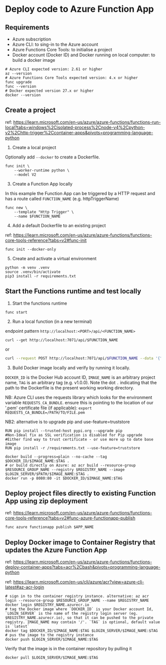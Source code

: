 # Deploy code to Azure Function App


## Requirements

* Azure subscription
* Azure CLI: to sing-in to the Azure account
* Azure Functions Core Tools: to initialise a project
* Docker account (Docker ID) and Docker running on local computer: to build a docker image

```shell
# Azure CLI expected version: 2.61 or higher
az --version
# Azure Functions Core Tools expected version: 4.x or higher
func upgrade
func --version
# Docker expected version 27.x or higher
docker --version
```

## Create a project

ref: https://learn.microsoft.com/en-us/azure/azure-functions/functions-run-local?tabs=windows%2Cisolated-process%2Cnode-v4%2Cpython-v2%2Chttp-trigger%2Ccontainer-apps&pivots=programming-language-python


1. Create a local project 

Optionally add `--docker` to create a Dockerfile.

```shell
func init \ 
    --worker-runtime python \ 
    --model V2
```

3. Create a Function App locally

In this example the Function App can be triggered by a HTTP request and has a route called `FUNCTION_NAME` (e.g. httpTriggerName)

```shell
func new \ 
    --template "Http Trigger" \ 
    --name $FUNCTION_NAME
```

4. Add a default Dockerfile to an existing project

ref: https://learn.microsoft.com/en-us/azure/azure-functions/functions-core-tools-reference?tabs=v2#func-init

```shell
func init --docker-only
```

5. Create and activate a virtual environment

```shell
python -m venv .venv
source .venv/bin/activate
pip3 install -r requirements.txt
```


## Start the Functions runtime and test locally


1. Start the functions runtime
```shell
func start
```

2. Run a local function (in a new terminal)

endpoint pattern `http://localhost:<PORT>/api/<FUNCTION_NAME>`

```shell
curl --get http://localhost:7071/api/$FUNCTION_NAME
```

or

```bash
curl --request POST http://localhost:7071/api/$FUNCTION_NAME --data '{"url":"https://www.w3.org/WAI/ER/tests/xhtml/testfiles/resources/pdf/dummy.pdf"}'
```

3. Build Docker image locally and verify by running it locally. 

`DOCKER_ID` is the Docker Hub account ID, `IMAGE_NAME` is an arbitrary project name, `TAG` is an arbitrary tag (e.g. v1.0.0). Note the dot `.` indicating that the path to the Dockerfile is the present working working directory.

NB: Azure CLI uses the requests library which looks for the environment variable `REQUESTS_CA_BUNDLE`. ensure this is pointing to the location of our '.pem' certificate file (if applicable): `export REQUESTS_CA_BUNDLE=/PATH/TO/FILE.pem`

NB2: alternative is to upgrade pip and use-feature=truststore

```shell
RUN pip install --trusted-host pypi.org --upgrade pip 
#Non-Ideal fix as SSL verification is disabled for Pip upgrade
#Either find way to trust certificate - or use more up to date base image
RUN pip install -r /requirements.txt --use-feature=truststore
```

```shell
docker build --progress=plain --no-cache --tag $DOCKER_ID/$IMAGE_NAME:$TAG .
# or build directly on Azure: az acr build --resource-group $RESOURCE_GROUP_NAME --registry $REGISTRY_NAME --image $LOGIN_SERVER/$PATH/$IMAGE_NAME:$TAG .
docker run -p 8080:80 -it $DOCKER_ID/$IMAGE_NAME:$TAG
```

## Deploy project files directly to existing Function App using zip deployment

ref: https://learn.microsoft.com/en-us/azure/azure-functions/functions-core-tools-reference?tabs=v2#func-azure-functionapp-publish

```shell
func azure functionapp publish $APP_NAME
```

## Deploy Docker image to Container Registry that updates the Azure Function App

ref: https://learn.microsoft.com/en-us/azure/azure-functions/functions-deploy-container-apps?tabs=acr%2Cbash&pivots=programming-language-python

ref: https://learn.microsoft.com/en-us/cli/azure/acr?view=azure-cli-latest#az-acr-login

```shell
# sign in to the container registry instance. alternative: az acr login --resource-group $RESOURCE_GROUP_NAME --name $REGISTRY_NAME
docker login $REGISTRY_NAME.azurecr.io
# tag the Docker image where `DOCKER_ID` is your Docker account Id, `LOGIN_SERVER` is the name of the registry login server (eg. $REGISTRY_NAME.azurecr.io), so that it can be pushed to the private registry. IMAGE_NAME may contain '/'. `TAG` is optional, default value is `latest`
docker tag $DOCKER_ID/$IMAGE_NAME:$TAG $LOGIN_SERVER/$IMAGE_NAME:$TAG
# pus the image to the registry instance
docker push $LOGIN_SERVER/$IMAGE_NAME:$TAG
```

Verify that the image is in the container repository by pulling it

```shell
docker pull $LOGIN_SERVER/$IMAGE_NAME:$TAG
```
